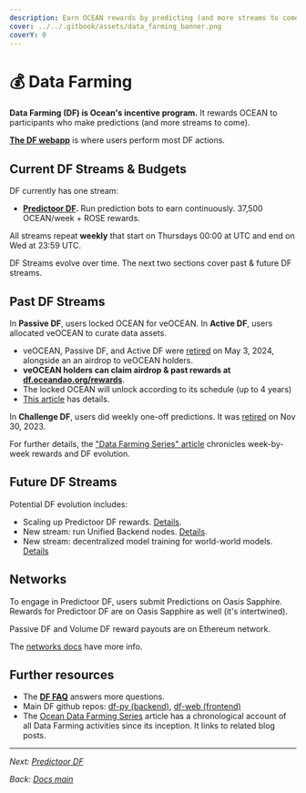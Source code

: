 ```yaml
---
description: Earn OCEAN rewards by predicting (and more streams to come).
cover: ../../.gitbook/assets/data_farming_banner.png
coverY: 0
---
```


# 💰 Data Farming

**Data Farming (DF) is Ocean's incentive program.** It rewards OCEAN to participants who make predictions (and more streams to come).

[**The DF webapp**](https://df.oceandao.org) is where users perform most DF actions.

## Current DF Streams & Budgets

DF currently has one stream:

* [**Predictoor DF**](predictoordf/)**.** Run prediction bots to earn continuously. 37,500 OCEAN/week + ROSE rewards.

All streams repeat **weekly** that start on Thursdays 00:00 at UTC and end on Wed at 23:59 UTC.

DF Streams evolve over time. The next two sections cover past & future DF streams.

## Past DF Streams

In **Passive DF**, users locked OCEAN for veOCEAN. In **Active DF**, users allocated veOCEAN to curate data assets.

* veOCEAN, Passive DF, and Active DF were [retired](https://blog.oceanprotocol.com/passive-volume-data-farming-airdrop-has-completed-they-are-now-retired-6933520b5fcb) on May 3, 2024, alongside an an airdrop to veOCEAN holders.
* **veOCEAN holders can claim airdrop & past rewards at** [**df.oceandao.org/rewards**](https://df.oceandao.org/rewards).
* The locked OCEAN will unlock according to its schedule (up to 4 years)
* [This article](https://blog.oceanprotocol.com/passive-volume-data-farming-airdrop-has-completed-they-are-now-retired-6933520b5fcb) has details.

In **Challenge DF**, users did weekly one-off predictions. It was [retired](https://blog.oceanprotocol.com/df62-completes-and-df63-launches-predictoor-df-is-here-081fc78ceb70) on Nov 30, 2023.

For further details, the ["Data Farming Series" article](https://blog.oceanprotocol.com/ocean-data-farming-series-c7922f1d0e45) chronicles week-by-week rewards and DF evolution.

## Future DF Streams

Potential DF evolution includes:

* Scaling up Predictoor DF rewards. [Details](https://blog.oceanprotocol.com/ocean-protocol-update-2024-e463bf855b03#4da0).
* New stream: run Unified Backend nodes. [Details](https://blog.oceanprotocol.com/ocean-protocol-update-2024-e463bf855b03#f779).
* New stream: decentralized model training for world-world models. [Details](https://github.com/oceanprotocol/docs/blob/node-release/data-farming/\[Details]\(https:/blog.oceanprotocol.com/ocean-protocol-update-2024-e463bf855b03/README.md#4da0\).)

## Networks

To engage in Predictoor DF, users submit Predictions on Oasis Sapphire. Rewards for Predictoor DF are on Oasis Sapphire as well (it's intertwined).

Passive DF and Volume DF reward payouts are on Ethereum network.

The [networks docs](../../discover/networks.md) have more info.

## Further resources

* The [**DF FAQ**](faq.md) answers more questions.
* Main DF github repos: [df-py (backend)](https://github.com/oceanprotocol/df-py), [df-web (frontend)](https://github.com/oceanprotocol/df-web)
* The [Ocean Data Farming Series](https://blog.oceanprotocol.com/ocean-data-farming-series-c7922f1d0e45) article has a chronological account of all Data Farming activities since its inception. It links to related blog posts.

***

_Next:_ [_Predictoor DF_](predictoordf/)

_Back:_ [_Docs main_](../../)
